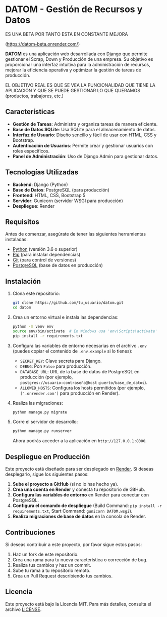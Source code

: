 # DATOM - Gestión de Recursos y Datos

ES UNA BETA POR TANTO ESTA EN CONSTANTE MEJORA

(https://datom-beta.onrender.com/)

**DATOM** es una aplicación web desarrollada con Django que permite gestionar el Scrap, Down y Producción de una empresa. Su objetivo es proporcionar una interfaz intuitiva para la administración de recursos, mejorar la eficiencia operativa y optimizar la gestión de tareas de producción.

EL OBJETIVO REAL ES QUE SE VEA LA FUNCIONALIDAD QUE TIENE LA APLICACIÓN Y QUE SE PUEDE GESTIONAR LO QUE QUERAMOS (productos, trabajores, etc.)

## Características

- **Gestión de Tareas**: Administra y organiza tareas de manera eficiente.
- **Base de Datos SQLite**: Usa SQLite para el almacenamiento de datos.
- **Interfaz de Usuario**: Diseño sencillo y fácil de usar con HTML, CSS y Bootstrap.
- **Autenticación de Usuarios**: Permite crear y gestionar usuarios con roles específicos.
- **Panel de Administración**: Uso de Django Admin para gestionar datos.

## Tecnologías Utilizadas

- **Backend**: Django (Python)
- **Base de Datos**: PostgreSQL (para producción)
- **Frontend**: HTML, CSS, Bootstrap 5
- **Servidor**: Gunicorn (servidor WSGI para producción)
- **Despliegue**: Render

## Requisitos

Antes de comenzar, asegúrate de tener las siguientes herramientas instaladas:

- [Python](https://www.python.org/downloads/) (versión 3.6 o superior)
- [Pip](https://pip.pypa.io/en/stable/) (para instalar dependencias)
- [Git](https://git-scm.com/) (para control de versiones)
- [PostgreSQL](https://www.postgresql.org/download/) (base de datos en producción)

## Instalación

1. Clona este repositorio:

    ```bash
    git clone https://github.com/tu_usuario/datom.git
    cd datom
    ```

2. Crea un entorno virtual e instala las dependencias:

    ```bash
    python -m venv env
    source env/bin/activate  # En Windows usa 'env\Scripts\activate'
    pip install -r requirements.txt
    ```

3. Configura las variables de entorno necesarias en el archivo `.env` (puedes copiar el contenido de `.env.example` si lo tienes):

    - `SECRET_KEY`: Clave secreta para Django.
    - `DEBUG`: Pon `False` para producción.
    - `DATABASE_URL`: URL de la base de datos de PostgreSQL en producción (por ejemplo, `postgres://usuario:contraseña@host:puerto/base_de_datos`).
    - `ALLOWED_HOSTS`: Configura los hosts permitidos (por ejemplo, `['.onrender.com']` para producción en Render).

4. Realiza las migraciones:

    ```bash
    python manage.py migrate
    ```

5. Corre el servidor de desarrollo:

    ```bash
    python manage.py runserver
    ```

   Ahora podrás acceder a la aplicación en `http://127.0.0.1:8000`.

## Despliegue en Producción

Este proyecto está diseñado para ser desplegado en [Render](https://render.com). Si deseas desplegarlo, sigue los siguientes pasos:

1. **Sube el proyecto a GitHub** (si no lo has hecho ya).
2. **Crea una cuenta en Render** y conecta tu repositorio de GitHub.
3. **Configura las variables de entorno** en Render para conectar con PostgreSQL.
4. **Configura el comando de despliegue** (Build Command: `pip install -r requirements.txt`, Start Command: `gunicorn DATOM.wsgi`).
5. **Realiza migraciones de base de datos** en la consola de Render.

## Contribuciones

Si deseas contribuir a este proyecto, por favor sigue estos pasos:

1. Haz un fork de este repositorio.
2. Crea una rama para tu nueva característica o corrección de bug.
3. Realiza tus cambios y haz un commit.
4. Sube tu rama a tu repositorio remoto.
5. Crea un Pull Request describiendo tus cambios.

## Licencia

Este proyecto está bajo la Licencia MIT. Para más detalles, consulta el archivo [LICENSE](LICENSE).
